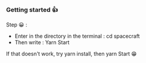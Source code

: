 ### Getting started 👍

Step 😀 :

- Enter in the directory in the terminal : cd spacecraft
- Then write : Yarn Start

If that doesn't work, try yarn install, then yarn Start 😁
